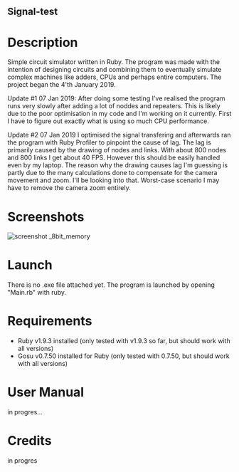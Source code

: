 ## Signal-test

# Description
Simple circuit simulator written in Ruby. The program was made with the intention of designing circuits and combining them to eventually simulate complex machines like adders, CPUs and perhaps entire computers. 
The project began the 4'th January 2019.  

Update #1 07 Jan 2019:
After doing some testing I've realised the program runs very slowly after adding a lot of noddes and repeaters. This is likely due to the poor optimisation in my code and I'm working on it currently. First I have to figure out exactly what is using so much CPU performance.

Update #2 07 Jan 2019
I optimised the signal transfering and afterwards ran the program with Ruby Profiler to pinpoint the cause of lag. The lag is primarily caused by the drawing of nodes and links. With about 800 nodes and 800 links I get about 40 FPS. However this should be easily handled even by my laptop. The reason why the drawing causes lag I'm guessing is partly due to the many calculations done to compensate for the camera movement and zoom. I'll be looking into that. Worst-case scenario I may have to remove the camera zoom entirely.

# Screenshots
![screenshot _8bit_memory](https://user-images.githubusercontent.com/8478043/50781436-ab0a6600-12a5-11e9-815c-046782816b4e.PNG)

# Launch
There is no .exe file attached yet.
The program is launched by opening "Main.rb" with ruby.

# Requirements
- Ruby v1.9.3 installed (only tested with v1.9.3 so far, but should work with all versions)
- Gosu v0.7.50 installed for Ruby (only tested with 0.7.50, but should work with all versions)

# User Manual
in progres...

# Credits
in progres
